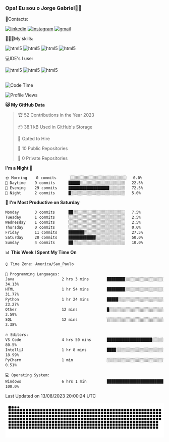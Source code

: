 
### Opa! Eu sou o Jorge Gabriel🤚🏾
📱Contacts: 

[![linkedin](https://img.shields.io/badge/LinkedIn-0077B5?style=for-the-badge&logo=linkedin&logoColor=white)](https://www.linkedin.com/in/jorge-g-717603souzag)
[![instagram](https://img.shields.io/badge/Instagram-E4405F?style=for-the-badge&logo=instagram&logoColor=white)](https://www.instagram.com/jorge__gabriel_/)
[![gmail](https://img.shields.io/badge/Gmail-D14836?style=for-the-badge&logo=gmail&logoColor=white)](https://mail.google.com/mail/u/0/?fs=1&tf=cm&source=mailto&to=gabrielgomes2003@gmail.com)

🧑🏾‍💻My skills:
<div <style>
    <img aling="center" alt="html5" src="https://img.shields.io/badge/python-3670A0?style=for-the-badge&logo=python&logoColor=ffdd54"/> 
    <img aling="center" alt="html5" src="https://img.shields.io/badge/html5-%23E34F26.svg?style=for-the-badge&logo=html5&logoColor=white"/> 
    <img aling="center" alt="html5" src="https://img.shields.io/badge/github-%23121011.svg?style=for-the-badge&logo=github&logoColor=white"/>
    <img aling="center" alt="html5" src="https://img.shields.io/badge/Figma-F24E1E?style=for-the-badge&logo=figma&logoColor=white"/><br>

💻IDE's I use:
<div <style>
     <img aling="center" alt="html5" src="https://img.shields.io/badge/pycharm-143?style=for-the-badge&logo=pycharm&logoColor=black&color=black&labelColor=green"/>  
     <img aling="center" alt="html5" src="https://img.shields.io/badge/Visual_Studio_Code-0078D4?style=for-the-badge&logo=visual%20studio%20code&logoColor=white"/> 
  <img aling="center" alt="html5" src="https://img.shields.io/badge/IntelliJIDEA-000000.svg?style=for-the-badge&logo=intellij-idea&logoColor=white"/>
</div><br>


<!--START_SECTION:waka-->
![Code Time](http://img.shields.io/badge/Code%20Time-86%20hrs%2011%20mins-blue)

![Profile Views](http://img.shields.io/badge/Profile%20Views-17-blue)

**🐱 My GitHub Data** 

> 🏆 52 Contributions in the Year 2023
 > 
> 📦 38.1 kB Used in GitHub's Storage 
 > 
> 💼 Opted to Hire
 > 
> 📜 10 Public Repositories 
 > 
> 🔑 0 Private Repositories  
 > 
**I'm a Night 🦉** 

```text
🌞 Morning    0 commits      ░░░░░░░░░░░░░░░░░░░░░░░░░   0.0% 
🌇 Daytime    9 commits      █████░░░░░░░░░░░░░░░░░░░░   22.5% 
🌃 Evening    29 commits     ██████████████████░░░░░░░   72.5% 
🌙 Night      2 commits      █░░░░░░░░░░░░░░░░░░░░░░░░   5.0%

```
📅 **I'm Most Productive on Saturday** 

```text
Monday       3 commits      ██░░░░░░░░░░░░░░░░░░░░░░░   7.5% 
Tuesday      1 commits      ░░░░░░░░░░░░░░░░░░░░░░░░░   2.5% 
Wednesday    1 commits      ░░░░░░░░░░░░░░░░░░░░░░░░░   2.5% 
Thursday     0 commits      ░░░░░░░░░░░░░░░░░░░░░░░░░   0.0% 
Friday       11 commits     ███████░░░░░░░░░░░░░░░░░░   27.5% 
Saturday     20 commits     ████████████░░░░░░░░░░░░░   50.0% 
Sunday       4 commits      ██░░░░░░░░░░░░░░░░░░░░░░░   10.0%

```


📊 **This Week I Spent My Time On** 

```text
⌚︎ Time Zone: America/Sao_Paulo

💬 Programming Languages: 
Java                     2 hrs 3 mins        ████████░░░░░░░░░░░░░░░░░   34.13% 
HTML                     1 hr 54 mins        ████████░░░░░░░░░░░░░░░░░   31.77% 
Python                   1 hr 24 mins        █████░░░░░░░░░░░░░░░░░░░░   23.27% 
Other                    12 mins             █░░░░░░░░░░░░░░░░░░░░░░░░   3.59% 
SQL                      12 mins             ░░░░░░░░░░░░░░░░░░░░░░░░░   3.38%

🔥 Editors: 
VS Code                  4 hrs 50 mins       ████████████████████░░░░░   80.5% 
IntelliJ                 1 hr 8 mins         ████░░░░░░░░░░░░░░░░░░░░░   18.99% 
PyCharm                  1 min               ░░░░░░░░░░░░░░░░░░░░░░░░░   0.51%

💻 Operating System: 
Windows                  6 hrs 1 min         █████████████████████████   100.0%

```


 Last Updated on 13/08/2023 20:00:24 UTC
<!--END_SECTION:waka-->





<img alt="github-snake" src="https://github.com/J0rgeGabriel/J0rgeGabriel/blob/output/github-contribution-grid-snake-dark.svg" />
